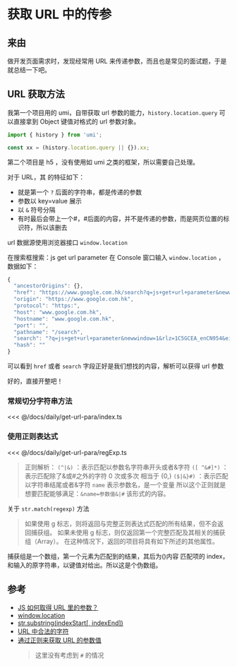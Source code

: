 # 获取 URL 中的传参

## 来由

做开发页面需求时，发现经常用 URL 来传递参数，而且也是常见的面试题，于是就总结一下吧。

## URL 获取方法

我第一个项目用的 umi，自带获取 url 参数的能力，`history.location.query` 可以直接拿到 Object 键值对格式的 url 参数对象。

```ts
import { history } from 'umi';

const xx = (history.location.query || {}).xx;
```

第二个项目是 h5 ，没有使用如 umi 之类的框架，所以需要自己处理。

对于 URL，其 的特征如下：

- 就是第一个 `?` 后面的字符串，都是传递的参数
- 参数以 key=value 展示
- 以 `&` 符号分隔
- 有时最后会带上一个#，#后面的内容，并不是传递的参数，而是网页位置的标识符，所以该删去

url 数据源使用浏览器接口 `window.location`

在搜索框搜索：js get url parameter
在 Console 窗口输入 `window.location` ，数据如下：

```js
{
  "ancestorOrigins": {},
  "href": "https://www.google.com.hk/search?q=js+get+url+parameter&newwindow=1&rlz=1C5GCEA_enCN954&ei=_1jlYKqTMYaFr7wPlbSuwAc&oq=js+get+url", // 有省略
  "origin": "https://www.google.com.hk",
  "protocol": "https:",
  "host": "www.google.com.hk",
  "hostname": "www.google.com.hk",
  "port": "",
  "pathname": "/search",
  "search": "?q=js+get+url+parameter&newwindow=1&rlz=1C5GCEA_enCN954&ei=_1jlYKqTMYaFr7wPlbSuwAc&oq=js+get+url", // 有省略
  "hash": ""
}
```

可以看到 `href` 或者 `search` 字段正好是我们想找的内容，解析可以获得 url 参数

好的，直接开整吧！

### 常规切分字符串方法

<<< @/docs/daily/get-url-para/index.ts

### 使用正则表达式

<<< @/docs/daily/get-url-para/regExp.ts

> 正则解析：
> `(^|&)` ：表示匹配以参数名字符串开头或者&字符
> `([ ^&#]*)` ：表示匹配除了&或#之外的字符 0 次或多次 相当于 {0,}
> `($|&}#)` ：表示匹配以字符串结尾或者&字符
> `name` 表示参数名，是一个变量
> 所以这个正则就是想要匹配能够满足：`&name=参数值&|#` 该形式的内容。

关于 `str.match(regexp)` 方法

> 如果使用 g 标志，则将返回与完整正则表达式匹配的所有结果，但不会返回捕获组。
> 如果未使用 g 标志，则仅返回第一个完整匹配及其相关的捕获组（Array）。 在这种情况下，返回的项目将具有如下所述的其他属性。

捕获组是一个数组，第一个元素为匹配到的结果，其后为()内容
匹配项的 index，和输入的原字符串，以键值对给出。所以这是个伪数组。

## 参考

- [JS 如何取得 URL 里的参数？](https://juejin.cn/post/6844903856556474381)
- [window.location](https://developer.mozilla.org/zh-CN/docs/Web/API/Window/location)
- [str.substring(indexStart[, indexEnd])](https://developer.mozilla.org/zh-CN/docs/Web/JavaScript/Reference/Global_Objects/String/substring)
- [URL 中合法的字符](https://blog.csdn.net/xyh_qianxiao/article/details/92633415)
- [通过正则来获取 URL 的参数值](https://segmentfault.com/a/1190000019205471)
  > 这里没有考虑到 `#` 的情况
